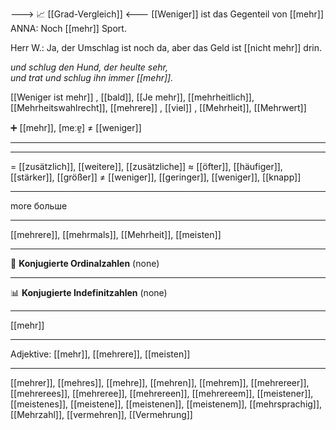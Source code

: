 ---> 📈 [[Grad-Vergleich]] <---
[[Weniger]] ist das Gegenteil von [[mehr]]
ANNA: Noch [[mehr]] Sport.  

Herr W.:  Ja, der Umschlag ist noch da,   aber das Geld ist [[nicht mehr]] drin.

*und schlug den Hund, der heulte sehr,*  
*und trat und schlug ihn immer [[mehr]].*  



[[Weniger ist mehr]]
, [[bald]], [[Je mehr]], [[mehrheitlich]], [[Mehrheitswahlrecht]], [[mehrere]]
, [[viel]]
, [[Mehrheit]], [[Mehrwert]]

➕ [[mehr]], [meːɐ̯] ≠ [[weniger]]

---

---
= [[zusätzlich]], [[weitere]], [[zusätzliche]]
≈ [[öfter]], [[häufiger]], [[stärker]], [[größer]]
≠ [[weniger]], [[geringer]], [[weniger]], [[knapp]]

---
more
больше

---
[[mehrere]], [[mehrmals]], [[Mehrheit]], [[meisten]]

---
📏 **Konjugierte Ordinalzahlen**
(none)

---
📊 **Konjugierte Indefinitzahlen**
(none)

---
[[mehr]]


---
Adjektive: [[mehr]], [[mehrere]], [[meisten]]

---
[[mehrer]], [[mehres]], [[mehre]], [[mehren]], [[mehrem]], [[mehrereer]], [[mehrerees]], [[mehreree]], [[mehrereen]], [[mehrereem]], [[meistener]], [[meistenes]], [[meistene]], [[meistenen]], [[meistenem]], [[mehrsprachig]], [[Mehrzahl]], [[vermehren]], [[Vermehrung]]
